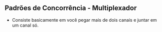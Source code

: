 ## Padrões de Concorrência - Multiplexador
* Consiste basicamente em você pegar mais de dois canais e juntar em um canal só.